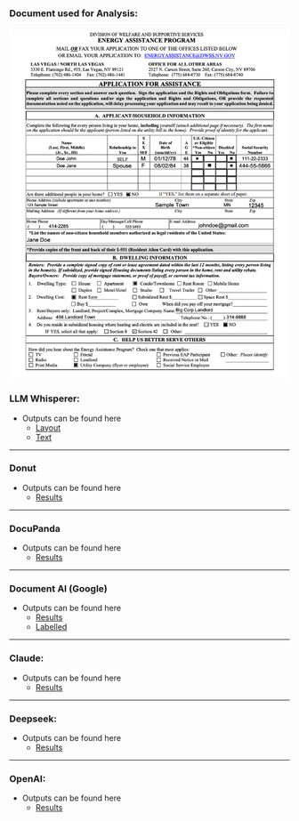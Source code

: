 ### Document used for Analysis:

<img src="./docs/sample.png">


### LLM Whisperer: 

- Outputs can be found here
    - [Layout](./llmwhisperer/layout.md)
    - [Text](./llmwhisperer/text.md)

---

### Donut 

- Outputs can be found here
    - [Results](./donut/results.json)

---

### DocuPanda

- Outputs can be found here
  - [Results](./docupanda/results.json)

---

### Document AI (Google)

- Outputs can be found here
    - [Results](./document-ai/results.json)
    - [Labelled](./document-ai/doc-ai.png)

---

### Claude:

- Outputs can be found here
    - [Results](./Claude/results.json)

---

### Deepseek:

- Outputs can be found here
    - [Results](./deepseek/results.json)

---

### OpenAI:

- Outputs can be found here
    - [Results](./openai/results.json)



